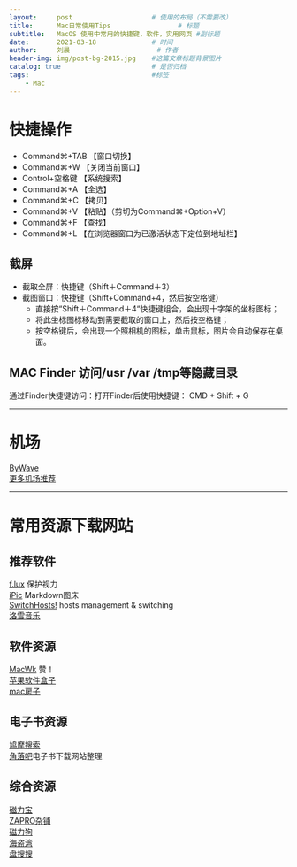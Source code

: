 ```yaml
---
layout:     post   				    # 使用的布局（不需要改）
title:      Mac日常使用Tips 				# 标题 
subtitle:   MacOS 使用中常用的快捷键，软件，实用网页 #副标题
date:       2021-03-18 				# 时间
author:     刘晨 						# 作者
header-img: img/post-bg-2015.jpg 	#这篇文章标题背景图片
catalog: true 						# 是否归档
tags:								#标签
    - Mac
---
```


# 快捷操作
- Command⌘+TAB 【窗口切换】
- Command⌘+W 【关闭当前窗口】
- Control+空格键 【系统搜索】
- Command⌘+A 【全选】
- Command⌘+C 【拷贝】
- Command⌘+V 【粘贴】（剪切为Command⌘+Option+V）
- Command⌘+F 【查找】
- Command⌘+L 【在浏览器窗口为已激活状态下定位到地址栏】

## 截屏
- 截取全屏：快捷键（Shift＋Command＋3）
- 截图窗口：快捷键（Shift+Command+4，然后按空格键）
  - 直接按“Shift＋Command＋4“快捷键组合，会出现十字架的坐标图标；
  - 将此坐标图标移动到需要截取的窗口上，然后按空格键；
  - 按空格键后，会出现一个照相机的图标，单击鼠标，图片会自动保存在桌面。

## MAC Finder 访问/usr /var /tmp等隐藏目录
通过Finder快捷键访问：打开Finder后使用快捷键： CMD + Shift + G



---------------------------------------------------------------------------------------
# 机场
[ByWave](https://bywave.io/)  
[更多机场推荐](https://github.com/wantToDoSomeThing/ssSSRV2rayClashTrojan) 


---------------------------------------------------------------------------------------
# 常用资源下载网站

## 推荐软件
[f.lux](https://justgetflux.com/) 保护视力  
[iPic](https://toolinbox.net/iPic/) Markdown图床  
[SwitchHosts!](https://oldj.github.io/SwitchHosts/) hosts management & switching    
[洛雪音乐 ](https://macwk.com/soft/luoxue-music)  


## 软件资源
[MacWk](https://macwk.com/) 赞！  
[苹果软件盒子](https://www.macappbox.com/)  
[mac房子](https://www.macfz.com/)


## 电子书资源
[鸠摩搜索](https://www.jiumodiary.com/)  
[角落吧](https://www.jioluo.com/9031/.html)电子书下载网站整理  


## 综合资源
[磁力宝](http://clb5.co/)  
[ZAPRO杂铺](https://tmioe.com/)  
[磁力狗](http://clg5.info/?from=ciligou.top)  
[海盗湾](https://thepiratebay.org/index.html)  
[盘搜搜](https://thepiratebay.org/index.html)